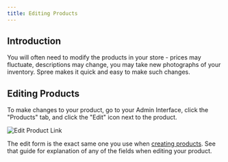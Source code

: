 ```yaml
---
title: Editing Products
---
```


## Introduction

You will often need to modify the products in your store - prices may fluctuate, descriptions may change, you may take new photographs of your inventory. Spree makes it quick and easy to make such changes.

## Editing Products

To make changes to your product, go to your Admin Interface, click the "Products" tab, and click the "Edit" icon next to the product.

![Edit Product Link](../../../images/user/products/edit_product_link.jpg)

The edit form is the exact same one you use when [creating products](/user/products/creating_products.html). See that guide for explanation of any of the fields when editing your product.
